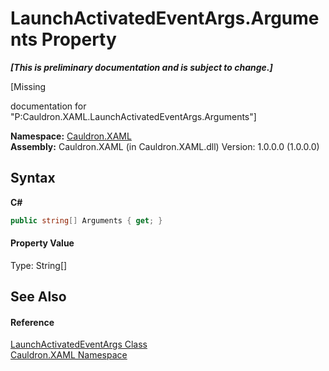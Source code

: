 # LaunchActivatedEventArgs.Arguments Property 
 _**\[This is preliminary documentation and is subject to change.\]**_

\[Missing <summary> documentation for "P:Cauldron.XAML.LaunchActivatedEventArgs.Arguments"\]

**Namespace:**&nbsp;<a href="N_Cauldron_XAML">Cauldron.XAML</a><br />**Assembly:**&nbsp;Cauldron.XAML (in Cauldron.XAML.dll) Version: 1.0.0.0 (1.0.0.0)

## Syntax

**C#**<br />
``` C#
public string[] Arguments { get; }
```


#### Property Value
Type: String[]

## See Also


#### Reference
<a href="T_Cauldron_XAML_LaunchActivatedEventArgs">LaunchActivatedEventArgs Class</a><br /><a href="N_Cauldron_XAML">Cauldron.XAML Namespace</a><br />